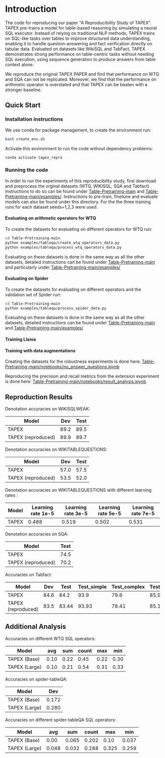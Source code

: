 # Introduction

The code for reproducing our paper "A Reproducibility Study of TAPEX". TAPEX pre-trains a model for table-based reasoning by simulating a neural SQL executor. Instead of relying on traditional NLP methods, TAPEX trains on SQL-like tasks over tables to improve structured data understanding, enabling it to handle question-answering and fact verification directly on tabular data. Evaluated on datasets like WikiSQL and TabFact, TAPEX demonstrates strong performance on table-centric tasks without needing SQL execution, using sequence generation to produce answers from table context alone.

We reproduce the original TAPEX PAPER and find that performance on WTQ and SQA can not be replicated. Moreover, we find that the performance on arithmetic operator is overstated and that TAPEX can be beaten with a stronger baseline.


## Quick Start

### Installation instructions

We use conda for package management, to create the environment run:
```bash
bash create_env.sh
```

Activate this environment to run the code without dependency problems:
```bash
conda activate tapex_repro
```

### Running the code
In order to run the experiments of this reproducibility study, first download and preprocess the orginal datasets (WTQ, WIKISQL, SQA and Tabfact). Instructions to
do so can be found under [Table-Pretraining-main](Table-Pretraining-main) and [Table-Pretraining-main/examples/](Table-Pretraining-main/examples/). Instructions to pre-train, finetune and evaluate models can also be found under this directory. For the the three training runs for each dataset seeds=1,2,3 were used. 

#### Evaluating on arithmetic operators for WTQ 

To create the datasets for evaluating on different operators for WTQ run: 

```bash
cd Table-Pretraining-main
python examples/tableqa/create_wtq_operators_data.py
python examples/tableqa/process_wtq_operators_data.py
```

Evaluating on these datasets is done in the same way as all the other datasets, detailed instructions can be found under [Table-Pretraining-main](Table-Pretraining-main) and particularly under [Table-Pretraining-main/examples/](Table-Pretraining-main/examples/)

#### Evaluating on Spider 

To create the datasets for evaluating on different operators and the validation set of Spider run: 

```bash
cd Table-Pretraining-main
python examples/tableqa/process_spider_data.py
```

Evaluating on these datasets is done in the same way as all the other datasets, detailed instructions can be found under [Table-Pretraining-main](Table-Pretraining-main) and [Table-Pretraining-main/examples/](Table-Pretraining-main/examples/)



#### Training Llama 

#### Training with data augmentations 

Creating the datasets for the robustness experiments is done here: [Table-Pretraining-main/notebooks/no_answer_questions.ipynb](Table-Pretraining-main/notebooks/no_answer_questions.ipynb)

Reproducing the precision and recall metrics from the extension experiment is done here: [Table-Pretraining-main/notebooks/result_analysis.ipynb](Table-Pretraining-main/notebooks/result_analysis.ipynb)





## Reproduction Results

Denotation accuracies on WIKISQLWEAK:

| Model | Dev | Test |
|-------|-----|------|
| TAPEX | 89.2 | 89.5 |
| TAPEX (reproduced) | 89.9 | 89.7 |


Denotation accuracies on WIKITABLEQUESTIONS:

| Model | Dev | Test |
|-------|-----|------|
| TAPEX | 57.0 | 57.5 |
| TAPEX (reproduced) | 53.5 | 52.0 |

Denotation accuracies on WIKITABLEQUESTIONS with different learning rates :

| Model | Learning rate 1e-5 | Learning rate 3e-5  | Learning rate 5e-5 | Learning rate 7e-5 |
|-------|-----|------|------|------|
| TAPEX | 0.488 | 0.519 | 0.502 | 0.531 |

Denotation accuracies on SQA:

| Model | Test |
|-------|------|
| TAPEX |  74.5 |
| TAPEX (reproduced) | 70.2 |

Accuracies on Tabfact:

| Model | Dev | Test | Test_simple | Test_complex | Test_small |
|-------|-----|------|------|------|------|
| TAPEX | 84.6 | 84.2 | 93.9 | 79.6 | 85.9 |  
| TAPEX (reproduced) | 83.5 | 83.44 | 93.93 | 78.41 | 85.14 |


## Additional Analysis

 Accuracies on different WTQ SQL operators:

| Model | avg | sum | count | max | min |
|-------|-----|------|------|------|------|
| TAPEX (Base) | 0.10 | 0.22 | 0.45 | 0.22 | 0.30 |
| TAPEX (Large) | 0.10 | 0.21 | 0.54 | 0.31 | 0.33 |  


Accuracies on spider-tableQA:

| Model | Dev |
|-------|------|
| TAPEX (Base) |0.172 |
| TAPEX (Large) | 0.280 |  

 Accuracies on different spider-tableQA SQL operators:

| Model | avg | sum | count | max | min |
|-------|-----|------|------|------|------|
| TAPEX (Base) | 0.00 | 0.065 | 0.202 | 0.10 | 0.037 |
| TAPEX (Large) |  0.048 | 0.032 | 0.288 | 0.325 | 0.259 |  
  
